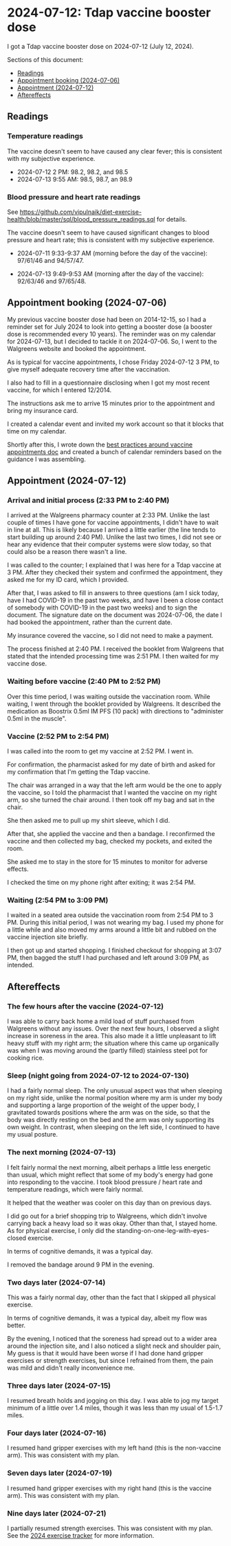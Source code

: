 # 2024-07-12: Tdap vaccine booster dose

I got a Tdap vaccine booster dose on 2024-07-12 (July 12, 2024).

Sections of this document:

* [Readings](#readings)
* [Appointment booking (2024-07-06)](#appointment-booking-2024-07-06)
* [Appointment (2024-07-12)](#appointment-2024-07-12)
* [Aftereffects](#aftereffects)

## Readings

### Temperature readings

The vaccine doesn't seem to have caused any clear fever; this is
consistent with my subjective experience.

* 2024-07-12 2 PM: 98.2, 98.2, and 98.5
* 2024-07-13 9:55 AM: 98.5, 98.7, an 98.9

### Blood pressure and heart rate readings

See
https://github.com/vipulnaik/diet-exercise-health/blob/master/sql/blood_pressure_readings.sql
for details.

The vaccine doesn't seem to have caused significant changes to blood
pressure and heart rate; this is consistent with my subjective
experience.

* 2024-07-11 9:33-9:37 AM (morning before the day of the vaccine):
  97/61/46 and 94/57/47.

* 2024-07-13 9:49-9:53 AM (morning after the day of the vaccine):
  92/63/46 and 97/65/48.

## Appointment booking (2024-07-06)

My previous vaccine booster dose had been on 2014-12-15, so I had a
reminder set for July 2024 to look into getting a booster dose (a
booster dose is recommended every 10 years). The reminder was on my
calendar for 2024-07-13, but I decided to tackle it on 2024-07-06. So,
I went to the Walgreens website and booked the appointment.

As is typical for vaccine appointments, I chose Friday 2024-07-12 3
PM, to give myself adequate recovery time after the vaccination.

I also had to fill in a questionnaire disclosing when I got my most
recent vaccine, for which I entered 12/2014.

The instructions ask me to arrive 15 minutes prior to the appointment
and bring my insurance card.

I created a calendar event and invited my work account so that it
blocks that time on my calendar.

Shortly after this, I wrote down the [best practices around vaccine
appointments
doc](https://github.com/vipulnaik/diet-exercise-health/blob/master/best-practices/best-practices-around-vaccine-appointments.md)
and created a bunch of calendar reminders based on the guidance I was
assembling.

## Appointment (2024-07-12)

### Arrival and initial process (2:33 PM to 2:40 PM)

I arrived at the Walgreens pharmacy counter at 2:33 PM. Unlike the
last couple of times I have gone for vaccine appointments, I didn't
have to wait in line at all. This is likely because I arrived a little
earlier (the line tends to start building up around 2:40 PM). Unlike
the last two times, I did not see or hear any evidence that their
computer systems were slow today, so that could also be a reason there
wasn't a line.

I was called to the counter; I explained that I was here for a Tdap
vaccine at 3 PM. After they checked their system and confirmed the
appointment, they asked me for my ID card, which I provided.

After that, I was asked to fill in answers to three questions (am I
sick today, have I had COVID-19 in the past two weeks, and have I been
a close contact of somebody with COVID-19 in the past two weeks) and
to sign the document. The signature date on the document was
2024-07-06, the date I had booked the appointment, rather than the
current date.

My insurance covered the vaccine, so I did not need to make
a payment.

The process finished at 2:40 PM. I received the booklet from Walgreens
that stated that the intended processing time was 2:51 PM. I then
waited for my vaccine dose.

### Waiting before vaccine (2:40 PM to 2:52 PM)

Over this time period, I was waiting outside the vaccination
room. While waiting, I went through the booklet provided by
Walgreens. It described the medication as Boostrix 0.5ml IM PFS (10
pack) with directions to "administer 0.5ml in the muscle".

### Vaccine (2:52 PM to 2:54 PM)

I was called into the room to get my vaccine at 2:52 PM. I went
in.

For confirmation, the pharmacist asked for my date of birth and asked
for my confirmation that I'm getting the Tdap vaccine.

The chair was arranged in a way that the left arm would be the one to
apply the vaccine, so I told the pharmacist that I wanted the vaccine
on my right arm, so she turned the chair around. I then took off my
bag and sat in the chair.

She then asked me to pull up my shirt sleeve, which I did.

After that, she applied the vaccine and then a bandage. I reconfirmed
the vaccine and then collected my bag, checked my pockets, and exited
the room.

She asked me to stay in the store for 15 minutes to monitor for
adverse effects.

I checked the time on my phone right after exiting; it was 2:54 PM.

### Waiting (2:54 PM to 3:09 PM)

I waited in a seated area outside the vaccination room from 2:54 PM to
3 PM. During this initial period, I was not wearing my bag. I used my
phone for a little while and also moved my arms around a little bit
and rubbed on the vaccine injection site briefly.

I then got up and started shopping. I finished checkout for
shopping at 3:07 PM, then bagged the stuff I had purchased and left
around 3:09 PM, as intended.

## Aftereffects

### The few hours after the vaccine (2024-07-12)

I was able to carry back home a mild load of stuff purchased from
Walgreens without any issues. Over the next few hours, I observed a
slight increase in soreness in the area. This also made it a little
unpleasant to lift heavy stuff with my right arm; the situation where
this came up organically was when I was moving around the (partly
filled) stainless steel pot for cooking rice.

### Sleep (night going from 2024-07-12 to 2024-07-130)

I had a fairly normal sleep. The only unusual aspect was that when
sleeping on my right side, unlike the normal position where my arm is
under my body and supporting a large proportion of the weight of the
upper body, I gravitated towards positions where the arm was on the
side, so that the body was directly resting on the bed and the arm was
only supporting its own weight. In contrast, when sleeping on the left
side, I continued to have my usual posture.

### The next morning (2024-07-13)

I felt fairly normal the next morning, albeit perhaps a little less
energetic than usual, which might reflect that some of my body's
energy had gone into responding to the vaccine. I took blood pressure
/ heart rate and temperature readings, which were fairly normal.

It helped that the weather was cooler on this day than on previous
days.

I did go out for a brief shopping trip to Walgreens, which didn't
involve carrying back a heavy load so it was okay. Other than that, I
stayed home. As for physical exercise, I only did the
standing-on-one-leg-with-eyes-closed exercise.

In terms of cognitive demands, it was a typical day.

I removed the bandage around 9 PM in the evening.

### Two days later (2024-07-14)

This was a fairly normal day, other than the fact that I skipped all
physical exercise.

In terms of cognitive demands, it was a typical day, albeit my flow
was better.

By the evening, I noticed that the soreness had spread out to a wider
area around the injection site, and I also noticed a slight neck and
shoulder pain, My guess is that it would have been worse if I had done
hand gripper exercises or strength exercises, but since I refrained
from them, the pain was mild and didn't really inconvenience me.

### Three days later (2024-07-15)

I resumed breath holds and jogging on this day. I was able to jog my
target minimum of a little over 1.4 miles, though it was less than my
usual of 1.5-1.7 miles.

### Four days later (2024-07-16)

I resumed hand gripper exercises with my left hand (this is the
non-vaccine arm). This was consistent with my plan.

### Seven days later (2024-07-19)

I resumed hand gripper exercises with my right hand (this is the
vaccine arm). This was consistent with my plan.

### Nine days later (2024-07-21)

I partially resumed strength exercises. This was consistent with my
plan. See the [2024 exercise tracker](2024-exercise-tracker.md) for
more information.
